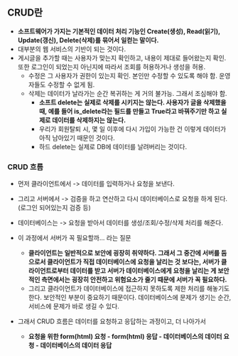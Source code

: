 ## CRUD란
- **소프트웨어가 가지는 기본적인 데이터 처리 기능인 Create(생성), Read(읽기), Update(갱신), Delete(삭제)를 묶어서 일컫는 말이다.**
- 대부분의 웹 서비스의 기반이 되는 것이다.
- 게시글을 추가할 때는 사용자가 맞는지 확인하고, 내용이 제대로 들어왔는지 확인. 또한 로그인이 되었는지 아닌지에 따라서 조회를 허용하거나 생성을 허용.
  - 수정은 그 사용자가 권한이 있는지 확인. 본인만 수정할 수 있도록 해야 함. 운영자들도 수정할 수 없게 됨.
  - 삭제는 데이터가 날라가는 순간 복귀하는 게 거의 불가능. 그래서 조심해야 함. 
    - **소프트 delete는 실제로 삭제를 시키지는 않는다. 사용자가 글을 삭제했을 때, 예를 들어 is_delete라는 필드를 만들고 True라고 바꿔주기만 하고 실제로 데이터를 삭제하지는 않는다.**
    - 우리가 회원탈퇴 시, 몇 일 이후에 다시 가입이 가능한 건 이렇게 데이터가 아직 남아있기 때문인 것이다.
    - 하드 delete는 실제로 DB에 데이터를 날려버리는 것이다.


### CRUD 흐름
- 먼저 클라이언트에서 -> 데이터를 입력하거나 요청을 보낸다.
- 그리고 서버에서 -> 검증을 하고 연산하고 다시 데이터베이스로 요청을 하게 된다. (로그인 되어있는지 검증 등)
- 데이터베이스는 -> 요청을 받아서 데이터를 생성/조회/수정/삭제 처리를 해준다.
- 이 과정에서 서버가 꼭 필요할까... 라는 질문
  - **클라이언트는 일반적으로 보안에 굉장히 취약하다. 그래서 그 중간에 서버를 둠으로서 클라이언트가 직접 데이터베이스에 요청을 날리는 것 보다는, 서버가 클라이언트로부터 데이터를 받고 서버가 데이터베이스에게 요청을 날리는 게 보안적인 측면에서는 굉장히 안전하고 위험요소가 줄기 때문에 서버가 꼭 필요하다.**
  - 그리고 클라이언트가 데이터베이스에 접근하지 못하도록 제한 처리를 해놓기도 한다. 보안적인 부분이 중요하기 때문이다. 데이터베이스에 문제가 생기는 순간, 서비스에 문제가 바로 생길 수 있다.

- 그래서 CRUD 흐름은 데이터를 요청하고 응답하는 과정이고, 더 나아가서 
  - **요청을 위한 form(html) 요청 - form(html) 응답 - 데이터베이스의 데이터 요청 - 데이터베이스의 데이터 응답** 
